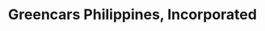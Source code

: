 ---
title: "Greencars Philippines, Incorporated"
url: /zamboanga-city/greencars-philippines-incorporated/
shop: Autohaus
---